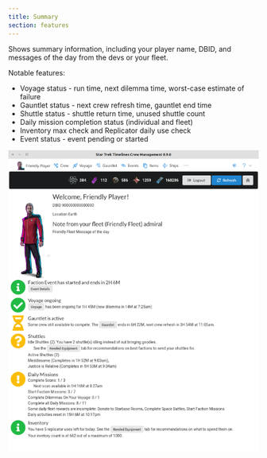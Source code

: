 ```yaml
---
title: Summary
section: features
---
```


Shows summary information, including your player name, DBID, and messages of the day from the devs or your fleet.

Notable features:
* Voyage status - run time, next dilemma time, worst-case estimate of failure
* Gauntlet status - next crew refresh time, gauntlet end time
* Shuttle status - shuttle return time, unused shuttle count
* Daily mission completion status (individual and fleet)
* Inventory max check and Replicator daily use check
* Event status - event pending or started

![Screenshot tool](images/homepage.png "Homepage screenshot")
